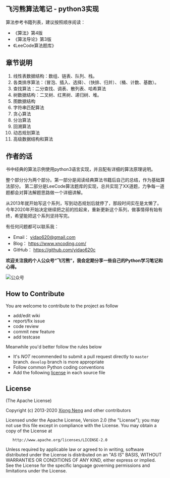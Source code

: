 ﻿## 飞污熊算法笔记 - python3实现

算法参考书籍列表，建议按照顺序阅读：

* 《算法》第4版
* 《算法导论》第3版
* 《LeeCode算法题库》

## 章节说明

1. 线性表数据结构：数组、链表、队列、栈。
2. 各类排序算法：（冒泡、插入、选择）、（快排、归并）、（桶、计数、基数）。
3. 查找算法：二分查找、调表、散列表、哈希算法
4. 树数据结构：二叉树、红黑树、递归树、堆。
5. 图数据结构
6. 字符串匹配算法
7. 贪心算法
8. 分治算法
9. 回溯算法
10. 动态规划算法
11. 高级数据结构和算法

## 作者的话

书中经典的算法示例使用python3语言实现，并且配有详细的算法原理说明。

整个部分分为两个部分。第一部分是阅读经典算法书籍后自己的总结，作为基础算法部分。
第二部分是LeeCode算法题库的实现，总共实现了XX道题，力争每一道题都会对算法解题思路做一个详细讲解。

从2013年就开始写这个系列，写到动态规划后就停了，那段时间实在是太懒了。
今年2020年开始决定继续把之前的捡起来，重新更新这个系列，做事情得有始有终，希望能把这个系列坚持写完。

有任何问题都可以联系我：

* Email：  yidao620@gmail.com
* Blog：   https://www.xncoding.com/
* GitHub： https://github.com/yidao620c

**欢迎关注我的个人公众号“飞污熊”，我会定期分享一些自己的Python学习笔记和心得。**

![公众号](https://github.com/yidao620c/python3-cookbook/raw/master/exts/wuxiong.jpg)

## How to Contribute

You are welcome to contribute to the project as follow

* add/edit wiki
* report/fix issue
* code review
* commit new feature
* add testcase

Meanwhile you'd better follow the rules below

* It's *NOT* recommended to submit a pull request directly to `master` branch. `develop` branch is more appropriate
* Follow common Python coding conventions
* Add the following [license](#license) in each source file

## License

(The Apache License)

Copyright (c) 2013-2020 [Xiong Neng](https://www.xncoding.com/) and other contributors

Licensed under the Apache License, Version 2.0 (the "License"); 
you may not use this file except in compliance with the License. You may obtain a copy of the License at

       http://www.apache.org/licenses/LICENSE-2.0

Unless required by applicable law or agreed to in writing, 
software distributed under the License is distributed on an "AS IS" BASIS, 
WITHOUT WARRANTIES OR CONDITIONS OF ANY KIND, either express or implied. 
See the License for the specific language governing permissions and limitations under the License.
